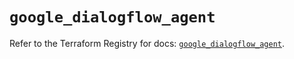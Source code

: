# `google_dialogflow_agent`

Refer to the Terraform Registry for docs: [`google_dialogflow_agent`](https://registry.terraform.io/providers/hashicorp/google/5.25.0/docs/resources/dialogflow_agent).
